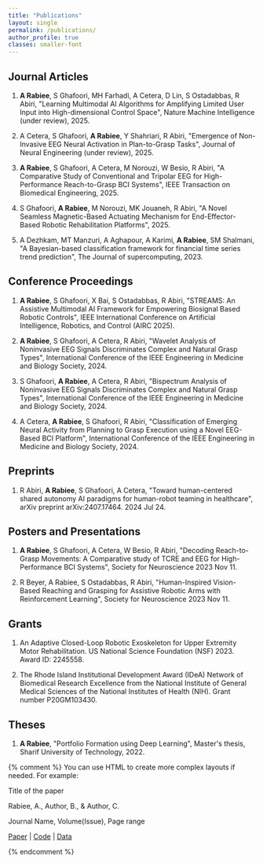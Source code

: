 ```yaml
---
title: "Publications"
layout: single
permalink: /publications/
author_profile: true
classes: smaller-font
---
```


## Journal Articles

1. <strong>A Rabiee</strong>, S Ghafoori, MH Farhadi, A Cetera, D Lin, S Ostadabbas, R Abiri, "Learning Multimodal AI Algorithms for Amplifying Limited User Input into High-dimensional Control Space", Nature Machine Intelligence (under review), 2025.

2. A Cetera, S Ghafoori, <strong>A Rabiee</strong>, Y Shahriari, R Abiri, "Emergence of Non-Invasive EEG Neural Activation in Plan-to-Grasp Tasks", Journal of Neural Engineering (under review), 2025. 

3. <strong>A Rabiee</strong>, S Ghafoori, A Cetera, M Norouzi, W Besio, R Abiri, "A Comparative Study of Conventional and Tripolar EEG for High-Performance Reach-to-Grasp BCI Systems", IEEE Transaction on Biomedical Engineering, 2025.

4. S Ghafoori, <strong>A Rabiee</strong>, M Norouzi, MK Jouaneh, R Abiri, "A Novel Seamless Magnetic-Based Actuating
Mechanism for End-Effector-Based Robotic Rehabilitation Platforms", 2025.

5. A Dezhkam, MT Manzuri, A Aghapour, A Karimi, <strong>A Rabiee</strong>, SM Shalmani, "A Bayesian-based classification framework for financial time series trend prediction", The Journal of supercomputing, 2023.

## Conference Proceedings

1. <strong>A Rabiee</strong>, S Ghafoori, X Bai, S Ostadabbas, R Abiri, "STREAMS: An Assistive Multimodal AI Framework for Empowering Biosignal Based Robotic Controls", IEEE International Conference on Artificial Intelligence, Robotics, and Control (AIRC 2025).

2. <strong>A Rabiee</strong>, S Ghafoori, A Cetera, R Abiri, "Wavelet Analysis of Noninvasive EEG Signals Discriminates Complex and Natural Grasp Types", International Conference of the IEEE Engineering in Medicine and Biology Society, 2024.

3. S Ghafoori, <strong>A Rabiee</strong>, A Cetera, R Abiri, "Bispectrum Analysis of Noninvasive EEG Signals Discriminates Complex and Natural Grasp Types", International Conference of the IEEE Engineering in Medicine and Biology Society, 2024.

4. A Cetera, <strong>A Rabiee</strong>, S Ghafoori, R Abiri, "Classification of Emerging Neural Activity from Planning to Grasp Execution using a Novel EEG-Based BCI Platform", International Conference of the IEEE Engineering in Medicine and Biology Society, 2024.

## Preprints

1. R Abiri, <strong>A Rabiee</strong>, S Ghafoori, A Cetera, "Toward human-centered shared autonomy AI paradigms for human-robot teaming in healthcare", arXiv preprint arXiv:2407.17464. 2024 Jul 24.


## Posters and Presentations

1. <strong>A Rabiee</strong>, S Ghafoori, A Cetera, W Besio, R Abiri, "Decoding Reach-to-Grasp Movements: A Comparative study of TCRE and EEG for High-Performance BCI Systems", Society for Neuroscience 2023 Nov 11.

2. R Beyer, A Rabiee, S Ostadabbas, R Abiri, "Human-Inspired Vision-Based Reaching and Grasping for Assistive Robotic Arms with Reinforcement Learning", Society for Neuroscience 2023 Nov 11.

## Grants

1. An Adaptive Closed-Loop Robotic Exoskeleton for Upper Extremity Motor Rehabilitation. US National Science Foundation (NSF) 2023. Award ID: 2245558.

2. The Rhode Island Institutional Development Award (IDeA) Network of Biomedical Research Excellence from the National Institute of General Medical Sciences of the National Institutes of Health (NIH). Grant number P20GM103430.

## Theses

1. <strong>A Rabiee</strong>, "Portfolio Formation using Deep Learning", Master's thesis, Sharif University of Technology, 2022.

{% comment %}
You can use HTML to create more complex layouts if needed. For example:

<div class="publication">
  <p class="title">Title of the paper</p>
  <p class="authors">Rabiee, A., Author, B., & Author, C.</p>
  <p class="venue">Journal Name, Volume(Issue), Page range</p>
  <p class="links">
    <a href="URL_TO_PAPER">Paper</a> | 
    <a href="URL_TO_CODE">Code</a> | 
    <a href="URL_TO_DATA">Data</a>
  </p>
</div>
{% endcomment %}

